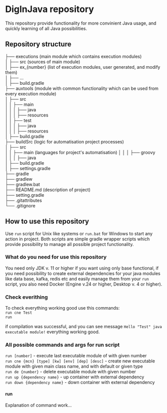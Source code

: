 # DigInJava repository

This repository provide functionality for more convinient Java usage, and quickly learning of all Java possibilities.

## Repository structure
├── executions (main module which contains execution modules)  
│   ├── src (sources of main module)  
│   ├── ex_{number} (list of execution modules, user generated, and modify them)  
│   ├── ...  
│   ├── build.gradle  
├── auxtools  (module with common functionality which can be used from every execution module)  
│   ├── src  
│   │   ├── main  
│   │   │   ├── java  
│   │   │   ├── resources  
│   │   ├── test  
│   │   │   ├── java  
│   │   │   ├── resources  
│   ├── build.gradle  
├── buildSrc  (logic for automatisation project processes)  
│   ├── src  
│   │   ├── main  (languages for project's automatisation)
│   │   │   ├── groovy  
│   │   │   ├── java  
│   ├── build.gradle  
│   ├── settings.gradle  
├── gradle  
├── gradlew  
├── gradlew.bat  
├── README.md  (description of project)  
├── setting.gradle  
├── .gitattributes  
└── .gitignore

## How to use this repository

Use `run` script for Unix like systems or `run.bat` for Windows to start
any action in project. Both scripts are simple gradle wrapper scripts which
provide possibility to manage all possible project functionality.

### What do you need for use this repository

You need only JDK v. 11 or higher if you want using only base functional,
if you need possibility to create external dependencies for your java modules
like data base, kafka, redis etc and easily manage them from your `run` script,
you also need Docker (Engine v.24 or higher, Desktop v. 4 or higher).

### Check everithing

To check everything working good use this commands:  
`run cne Test`  
`run`

if compilation was successful, and you can see message `Hello "Test" java executable module!`
everything working good.

### All possible commands and args for run script

`run [number]` - execute last executable module of with given number  
`run cne {mcn} [type] [kw] [env] [dep] [desc]` - create new executable module with
given main class name, and with default or given type  
`run de {number}` - delete executable module with given number  
`run up {dependency name}` - up container with external dependency  
`run down {dependency name}` - down container with external dependency

#### run

Explanation of command work...
